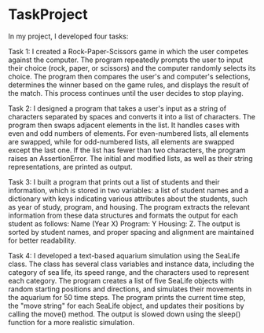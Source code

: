 # TaskProject

In my project, I developed four tasks:

Task 1:
I created a Rock-Paper-Scissors game in which the user competes against the computer. The program repeatedly prompts the user to input their choice (rock, paper, or scissors) and the computer randomly selects its choice. The program then compares the user's and computer's selections, determines the winner based on the game rules, and displays the result of the match. This process continues until the user decides to stop playing.

Task 2:
I designed a program that takes a user's input as a string of characters separated by spaces and converts it into a list of characters. The program then swaps adjacent elements in the list. It handles cases with even and odd numbers of elements. For even-numbered lists, all elements are swapped, while for odd-numbered lists, all elements are swapped except the last one. If the list has fewer than two characters, the program raises an AssertionError. The initial and modified lists, as well as their string representations, are printed as output.

Task 3:
I built a program that prints out a list of students and their information, which is stored in two variables: a list of student names and a dictionary with keys indicating various attributes about the students, such as year of study, program, and housing. The program extracts the relevant information from these data structures and formats the output for each student as follows: Name (Year X) Program: Y Housing: Z. The output is sorted by student names, and proper spacing and alignment are maintained for better readability.

Task 4:
I developed a text-based aquarium simulation using the SeaLife class. The class has several class variables and instance data, including the category of sea life, its speed range, and the characters used to represent each category. The program creates a list of five SeaLife objects with random starting positions and directions, and simulates their movements in the aquarium for 50 time steps. The program prints the current time step, the "move string" for each SeaLife object, and updates their positions by calling the move() method. The output is slowed down using the sleep() function for a more realistic simulation.
